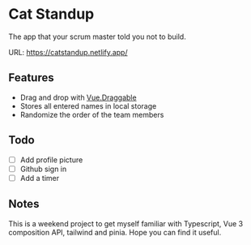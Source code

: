 # Cat Standup

The app that your scrum master told you not to build.

URL: https://catstandup.netlify.app/

## Features
- Drag and drop with [Vue.Draggable](https://github.com/SortableJS/Vue.Draggable)
- Stores all entered names in local storage 
- Randomize the order of the team members

## Todo
- [ ] Add profile picture
- [ ] Github sign in
- [ ] Add a timer

## Notes

This is a weekend project to get myself familiar with Typescript, Vue 3 composition API, tailwind and pinia. 
Hope you can find it useful.